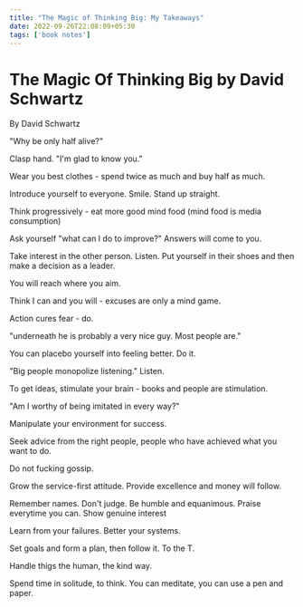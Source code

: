 ```yaml
---
title: "The Magic of Thinking Big: My Takeaways"
date: 2022-09-26T22:08:09+05:30
tags: ['book notes']
---
```

# The Magic Of Thinking Big by David Schwartz

By David Schwartz

"Why be only half alive?"

Clasp hand. "I'm glad to know you."

Wear you best clothes - spend twice as much and buy half as much.

Introduce yourself to everyone. Smile. Stand up straight.

Think progressively - eat more good mind food (mind food is media consumption)

Ask yourself "what can I do to improve?" Answers will come to you.

Take interest in the other person. Listen. Put yourself in their shoes and then make a decision as a leader.

You will reach where you aim.

Think I can and you will - excuses are only a mind game.

Action cures fear - do.

"underneath he is probably a very nice guy. Most people are."

You can placebo yourself into feeling better. Do it.

"Big people monopolize listening." Listen.

To get ideas, stimulate your brain - books and people are stimulation.

"Am I worthy of being imitated in every way?"

Manipulate your environment for success.

Seek advice from the right people, people who have achieved what you want to do.

Do not fucking gossip.

Grow the service-first attitude. Provide excellence and money will follow.

Remember names. Don't judge. Be humble and equanimous. Praise everytime you can. Show genuine interest

Learn from your failures. Better your systems.

Set goals and form a plan, then follow it. To the T.

Handle thigs the human, the kind way.

Spend time in solitude, to think. You can meditate, you can use a pen and paper.
